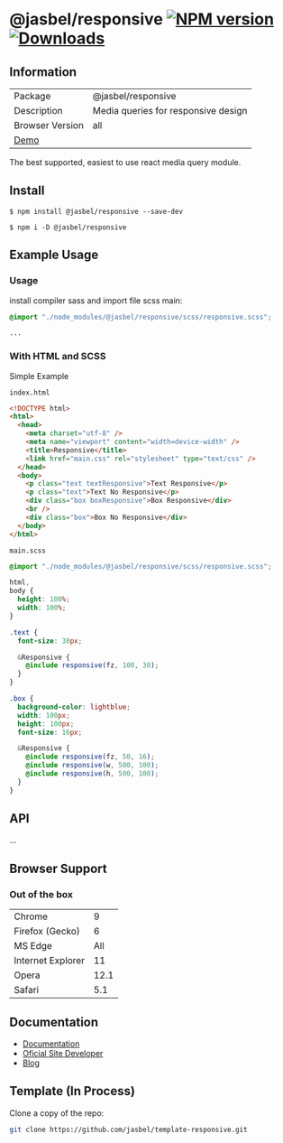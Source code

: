 # @jasbel/responsive [![NPM version][npm-image]][npm-url] [![Downloads][downloads-image]][npm-url]

## Information

<table>
<tr>
<td>Package</td><td>@jasbel/responsive</td>
</tr>
<tr>
<td>Description</td>
<td>Media queries for responsive design</td>
</tr>
<tr>
<td>Browser Version</td>
<td>all</td>
</tr>
</tr>
<tr>
<td colspan='2'><a href='http://contra.io/@jasbel/responsive/'>Demo</a></td>
</tr>
</table>

The best supported, easiest to use react media query module.

## Install

```console
$ npm install @jasbel/responsive --save-dev
```
```console
$ npm i -D @jasbel/responsive
```

## Example Usage

### Usage

install compiler sass and import file scss main:

```scss
@import "./node_modules/@jasbel/responsive/scss/responsive.scss";

...
```

### With HTML and SCSS

Simple Example

`index.html`

```html
<!DOCTYPE html>
<html>
  <head>
    <meta charset="utf-8" />
    <meta name="viewport" content="width=device-width" />
    <title>Responsive</title>
    <link href="main.css" rel="stylesheet" type="text/css" />
  </head>
  <body>
    <p class="text textResponsive">Text Responsive</p>
    <p class="text">Text No Responsive</p>
    <div class="box boxResponsive">Box Responsive</div>
    <br />
    <div class="box">Box No Responsive</div>
  </body>
</html>
```

`main.scss`

```scss
@import "./node_modules/@jasbel/responsive/scss/responsive.scss";

html,
body {
  height: 100%;
  width: 100%;
}

.text {
  font-size: 30px;

  &Responsive {
    @include responsive(fz, 100, 30);
  }
}

.box {
  background-color: lightblue;
  width: 100px;
  height: 100px;
  font-size: 16px;

  &Responsive {
    @include responsive(fz, 50, 16);
    @include responsive(w, 500, 100);
    @include responsive(h, 500, 100);
  }
}
```

## API

...

## Browser Support

### Out of the box

<table>
<tr>
<td>Chrome</td>
<td>9</td>
</tr>
<tr>
<td>Firefox (Gecko)</td>
<td>6</td>
</tr>
<tr>
<td>MS Edge</td>
<td>All</td>
</tr>
<tr>
<td>Internet Explorer</td>
<td>11</td>
</tr>
<tr>
<td>Opera</td>
<td>12.1</td>
</tr>
<tr>
<td>Safari</td>
<td>5.1</td>
</tr>
</table>

## Documentation

- [Documentation](https://github.com/jasbel/responsive-styles#readme",)
- [Oficial Site Developer](https://asbel.dev)
- [Blog](https://asbel.dev/blog/)

## Template (In Process)

Clone a copy of the repo:

```bash
git clone https://github.com/jasbel/template-responsive.git
```


[downloads-image]: http://img.shields.io/npm/dm/@jasbel/responsive.svg
[npm-url]: https://npmjs.org/package/@jasbel/responsive
[npm-image]: http://img.shields.io/npm/v/@jasbel/responsive.svg